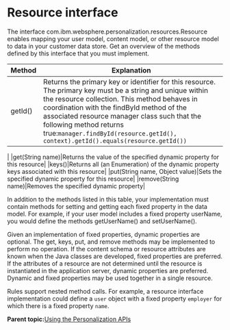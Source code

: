 # Resource interface

The interface com.ibm.websphere.personalization.resources.Resource enables mapping your user model, content model, or other resource model to data in your customer data store. Get an overview of the methods defined by this interface that you must implement.

|Method|Explanation|
|------|-----------|
|getId\(\)|Returns the primary key or identifier for this resource. The primary key must be a string and unique within the resource collection. This method behaves in coordination with the findById method of the associated resource manager class such that the following method returns true:`manager.findById(resource.getId(), context).getId().equals(resource.getId())`

|
|get\(String name\)|Returns the value of the specified dynamic property for this resource|
|keys\(\)|Returns all \(an Enumeration\) of the dynamic property keys associated with this resource|
|put\(String name, Object value\)|Sets the specified dynamic property for this resource|
|remove\(String name\)|Removes the specified dynamic property|

In addition to the methods listed in this table, your implementation must contain methods for setting and getting each fixed property in the data model. For example, if your user model includes a fixed property userName, you would define the methods getUserName\(\) and setUserName\(\).

Given an implementation of fixed properties, dynamic properties are optional. The get, keys, put, and remove methods may be implemented to perform no operation. If the content schema or resource attributes are known when the Java classes are developed, fixed properties are preferred. If the attributes of a resource are not determined until the resource is instantiated in the application server, dynamic properties are preferred. Dynamic and fixed properties may be used together in a single resource.

Rules support nested method calls. For example, a resource interface implementation could define a `user` object with a fixed property `employer` for which there is a fixed property `name`.

**Parent topic:**[Using the Personalization APIs](../pzn/pzn_using_apis.md)


